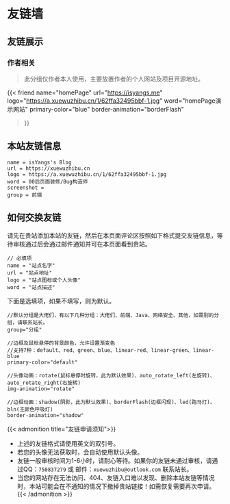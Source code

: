 # 友链墙


## 友链展示
### 作者相关
> 此分组仅作者本人使用，主要放置作者的个人网站及项目开源地址。

{{< friend
name="homePage"
url="https://isyangs.me"
logo="https://a.xuewuzhibu.cn/1/62ffa32495bbf-1.jpg"
word="homePage演示网站"
primary-color="blue"
border-animation="borderFlash"
>}}


## 本站友链信息

```Code
name = isYangs's Blog
url = https://xuewuzhibu.cn
logo = https://a.xuewuzhibu.cn/1/62ffa32495bbf-1.jpg
word = 00后页面装修/Bug构造师
screenshot =
group = 前端
```

## 如何交换友链

请先在贵站添加本站的友链，然后在本页面评论区按照如下格式提交友链信息，等待审核通过后会通过邮件通知并可在本页面看到贵站。

```Code
// 必填项
name = "站点名字"
url = "站点地址"
logo = "站点图标或个人头像"
word = "站点描述"
```
下面是选填项，如果不填写，则为默认。

```Code
//默认分组是大佬们，有以下几种分组：大佬们、前端、Java、网络安全、其他，如需别的分组，请联系站长。
group="分组"

//边框及鼠标悬停的背景颜色，允许设置渐变色
//支持7种：default、red、green、blue、linear-red、linear-green、linear-blue
primary-color="default"

//头像动画：rotate(鼠标悬停时旋转，此为默认效果)、auto_rotate_left(左旋转)、auto_rotate_right(右旋转)
img-animation="rotate"

//边框动画：shadow(阴影，此为默认效果)、borderFlash(边框闪现)、led(跑马灯)、bln(主颜色呼吸灯)
border-animation="shadow"
```
{{< admonition title="友链申请须知">}}
* 上述的友链格式请使用英文的双引号。
* 若您的头像无法获取时，会自动使用默认头像。
* 友链一般审核时间为1-6小时，请耐心等待。如果你的友链未通过审核，请通过QQ：`750837279` 或 邮件：`xuewuzhibu@outlook.com` 联系站长。
* 当您的网站存在无法访问、404、友链入口难以发现、删除本站友链等情况时，本站可能会在不通知的情况下撤掉贵站链接！如需恢复需要再次申请。
{{< /admonition >}}
